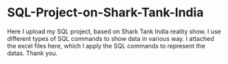 # SQL-Project-on-Shark-Tank-India
Here I upload my SQL project, based on Shark Tank India reality show. I use different types of SQL commands to show data in various way. I attached the excel files here, which I apply the SQL commands to represent the datas. Thank you.
